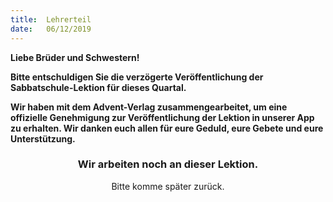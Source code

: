 ```yaml
---
title:  Lehrerteil
date:   06/12/2019
---
```


**Liebe Brüder und Schwestern!**

**Bitte entschuldigen Sie die verzögerte Veröffentlichung der Sabbatschule-Lektion für dieses Quartal.**

**Wir haben mit dem Advent-Verlag zusammengearbeitet, um eine offizielle Genehmigung zur Veröffentlichung der Lektion in unserer App zu erhalten. Wir danken euch allen für eure Geduld, eure Gebete und eure Unterstützung.**

### <center>Wir arbeiten noch an dieser Lektion.</center>
<center>Bitte komme später zurück.</center>